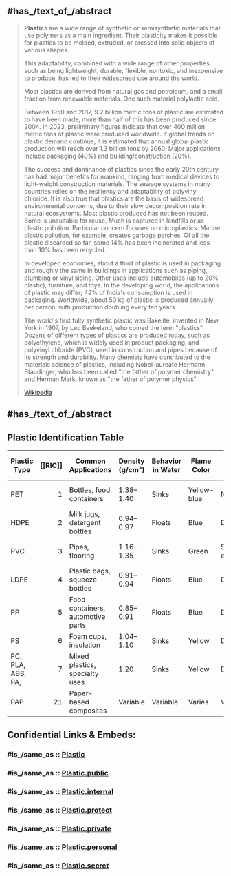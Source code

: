﻿---
All_Science_Journal_Classification_Codes: 2507
Baidu_Tieba_name: 塑料
Colon_Classification: F52
Commons_category: Plastics
described_by_source: '[[_Standards/WikiData/WD~Gujin_Tushu_Jicheng,1768721]]'
Dewey_Decimal_Classification:
- 668.4
- 620.1923
- 668.9
different_from: '[[_Standards/WikiData/WD~synthetic_resin,1418040]]'
has_id_wikidata: Q11474
image: "http://commons.wikimedia.org/wiki/Special:FilePath/Plastic%20objects.jpg"
instance_of: '[[_Standards/WikiData/WD~organic_matter,1783121]]'
Krugosvet_article: nauka_i_tehnika/tehnologiya_i_promyshlennost/PLASTMASSI.html
made_from_material:
- '[[_Standards/WikiData/WD~polymer,81163]]'
- '[[_Standards/WikiData/WD~fossil_fuel,12748]]'
maintained_by_WikiProject:
- '[[_Standards/WikiData/WD~WikiProject_Environment,5497659]]'
- '[[_Standards/WikiData/WD~WikiProject_Chemistry,8487234]]'
- '[[_Standards/WikiData/WD~WikiProject_Polymers,15885036]]'
- '[[_Standards/WikiData/WD~WikiProject_Materials,88425338]]'
MeSH_tree_code:
- D05.750.716
- D25.720.716
- J01.637.051.720.716
pronunciation_audio: "http://commons.wikimedia.org/wiki/Special:FilePath/Plastic-ar.ogg"
subclass_of: '[[_Standards/WikiData/WD~material,214609]]'
subreddit: plastic
topic_s_main_template: '[[_Standards/WikiData/WD~Template_Plastics,9001872]]'
UMLS_CUI: C0032167
---

## #has_/text_of_/abstract 

> **Plastic**s are a wide range of synthetic or semisynthetic materials 
> that use polymers as a main ingredient. 
> Their plasticity makes it possible for plastics to be molded, extruded, 
> or pressed into solid objects of various shapes. 
> 
> This adaptability, combined with a wide range of other properties, 
> such as being lightweight, durable, flexible, nontoxic, and inexpensive to produce, 
> has led to their widespread use around the world. 
> 
> Most plastics are derived from natural gas and petroleum, 
> and a small fraction from renewable materials. 
> One such material polylactic acid.
>
> Between 1950 and 2017, 9.2 billion metric tons of plastic are estimated to have been made; 
> more than half of this has been produced since 2004. 
> In 2023, preliminary figures indicate that over 400 million metric tons of plastic were produced worldwide. 
> If global trends on plastic demand continue, it is estimated that 
> annual global plastic production will reach over 1.3 billion tons by 2060. 
> Major applications include packaging (40%) and building/construction (20%).
>
> The success and dominance of plastics since the early 20th century has had major benefits for mankind, ranging from medical devices to light-weight construction materials.  The sewage systems in many countries relies on the resiliency and adaptability of polyvinyl chloride.  It is also true that plastics are the basis of widespread environmental concerns, due to their slow decomposition rate in natural ecosystems. Most plastic produced has not been reused.  Some is unsuitable for reuse.  Much is captured in landfills or as plastic pollution.  Particular concern focuses on microplastics. Marine plastic pollution, for example, creates garbage patches. Of all the plastic discarded so far, some 14% has been incinerated and less than 10% has been recycled.
>
> In developed economies, about a third of plastic is used in packaging and roughly the same in buildings in applications such as piping, plumbing or vinyl siding. Other uses include automobiles (up to 20% plastic), furniture, and toys. In the developing world, the applications of plastic may differ; 42% of India's consumption is used in packaging. Worldwide, about 50 kg of plastic is produced annually per person, with production doubling every ten years.
>
> The world's first fully synthetic plastic was Bakelite, invented in New York in 1907, by Leo Baekeland, who coined the term "plastics". Dozens of different types of plastics are produced today, such as polyethylene, which is widely used in product packaging, and polyvinyl chloride (PVC), used in construction and pipes because of its strength and durability. Many chemists have contributed to the materials science of plastics, including Nobel laureate Hermann Staudinger, who has been called "the father of polymer chemistry", and Herman Mark, known as "the father of polymer physics".
>
> [Wikipedia](https://en.wikipedia.org/wiki/Plastic)





## #has_/text_of_/abstract 

## Plastic Identification Table

| Plastic Type      | [[RIC]] | Common Applications               | Density (g/cm³) | Behavior in Water | Flame Color | Drip Behavior      | Odor                   | Solvent Sensitivity   | Melting Point (°C) |
| ----------------- | ------: | --------------------------------- | --------------- | ----------------- | ----------- | ------------------ | ---------------------- | --------------------- | ------------------ |
| PET               |       1 | Bottles, food containers          | 1.38–1.40       | Sinks             | Yellow-blue | No drips           | Sweet, chemical        | Resists most solvents | 250–260            |
| HDPE              |       2 | Milk jugs, detergent bottles      | 0.94–0.97       | Floats            | Blue        | Drips              | Wax-like               | Highly resistant      | 130–137            |
| PVC               |       3 | Pipes, flooring                   | 1.16–1.35       | Sinks             | Green       | Self-extinguishing | Chlorine-like          | Softens in acetone    | 100–260 (varies)   |
| LDPE              |       4 | Plastic bags, squeeze bottles     | 0.91–0.94       | Floats            | Blue        | Drips              | Paraffin-like          | Highly resistant      | 105–115            |
| PP                |       5 | Food containers, automotive parts | 0.85–0.91       | Floats            | Blue        | Drips              | Candle-like            | Highly resistant      | 160–170            |
| PS                |       6 | Foam cups, insulation             | 1.04–1.10       | Sinks             | Yellow      | Drips, sooty       | Sweet, styrene         | Dissolves in acetone  | ~240               |
| PC, PLA, ABS, PA, |       7 | Mixed plastics, specialty uses    | 1.20            | Sinks             | Yellow      | Drips, sooty       | Phenolic               | Resists most solvents | ~267               |
| PAP               |      21 | Paper-based  composites           | Variable        | Variable          | Varies      | Varies             | Neutral or burnt paper | Varies                | Varies             |


## Confidential Links & Embeds: 

### #is_/same_as :: [Plastic](/_Standards/chemic/organic/Plastic.md) 

### #is_/same_as :: [Plastic.public](/_public/chemic/organic/Plastic.public.md) 

### #is_/same_as :: [Plastic.internal](/_internal/chemic/organic/Plastic.internal.md) 

### #is_/same_as :: [Plastic.protect](/_protect/chemic/organic/Plastic.protect.md) 

### #is_/same_as :: [Plastic.private](/_private/chemic/organic/Plastic.private.md) 

### #is_/same_as :: [Plastic.personal](/_personal/chemic/organic/Plastic.personal.md) 

### #is_/same_as :: [Plastic.secret](/_secret/chemic/organic/Plastic.secret.md)

